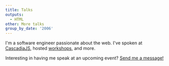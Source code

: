 ```yaml
---
title: Talks
outputs:
  - HTML
other: More talks
group_by_date: '2006'
---
```


I'm a software engineer passionate about the web. I've spoken at [CascadiaJS](past-present-future-favicons/), hosted [workshops](not-that-canvas/), and more.

Interesting in having me speak at an upcoming event? [Send me a message!](/#contact)
